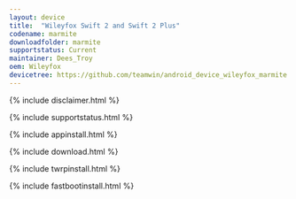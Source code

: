 ```yaml
---
layout: device
title:  "Wileyfox Swift 2 and Swift 2 Plus"
codename: marmite
downloadfolder: marmite
supportstatus: Current
maintainer: Dees_Troy
oem: Wileyfox
devicetree: https://github.com/teamwin/android_device_wileyfox_marmite
---
```


{% include disclaimer.html %}

{% include supportstatus.html %}

{% include appinstall.html %}

{% include download.html %}

{% include twrpinstall.html %}

{% include fastbootinstall.html %}
